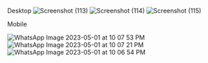 Desktop
![Screenshot (113)](https://user-images.githubusercontent.com/122821355/235488137-2d27a0fb-a3c4-4a4f-b2a7-7aab95a64a09.png)
![Screenshot (114)](https://user-images.githubusercontent.com/122821355/235488197-17f2cc32-e234-469d-9804-83870a03bea1.png)
![Screenshot (115)](https://user-images.githubusercontent.com/122821355/235488217-ba900ebd-ee37-4b3b-8746-b54fbec20fab.png)

Mobile

![WhatsApp Image 2023-05-01 at 10 07 53 PM](https://user-images.githubusercontent.com/122821355/235489648-5225b387-892f-4397-b20e-8b287f3bb2e6.jpeg)
![WhatsApp Image 2023-05-01 at 10 07 21 PM](https://user-images.githubusercontent.com/122821355/235489673-e19dde5f-1a1c-4004-a709-24f74d61a4ce.jpeg)
![WhatsApp Image 2023-05-01 at 10 06 54 PM](https://user-images.githubusercontent.com/122821355/235489697-809a99f7-08e7-4fc8-8369-b38187aeeb2c.jpeg)
